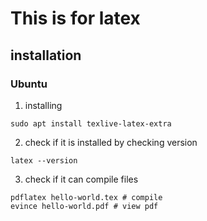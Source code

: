 # This is for latex

## installation

### Ubuntu
1. installing
``` shell
sudo apt install texlive-latex-extra
```
2. check if it is installed by checking version
``` shell
latex --version
```
3. check if it can compile files
``` shell
pdflatex hello-world.tex # compile
evince hello-world.pdf # view pdf
```
